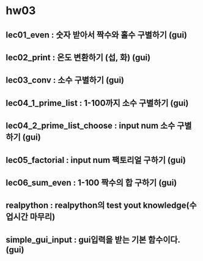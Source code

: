 # hw03
## lec01_even : 숫자 받아서 짝수와 홀수 구별하기 (gui)
## lec02_print : 온도 변환하기 (섭, 화) (gui)
## lec03_conv : 소수 구별하기 (gui)
## lec04_1_prime_list : 1-100까지 소수 구별하기 (gui)
## lec04_2_prime_list_choose : input num 소수 구별하기 (gui)
## lec05_factorial : input num 팩토리얼 구하기 (gui)
## lec06_sum_even : 1-100 짝수의 합 구하기 (gui)
## realpython : realpython의 test yout knowledge(수업시간 마무리)
## simple_gui_input : gui입력을 받는 기본 함수이다. (gui)
